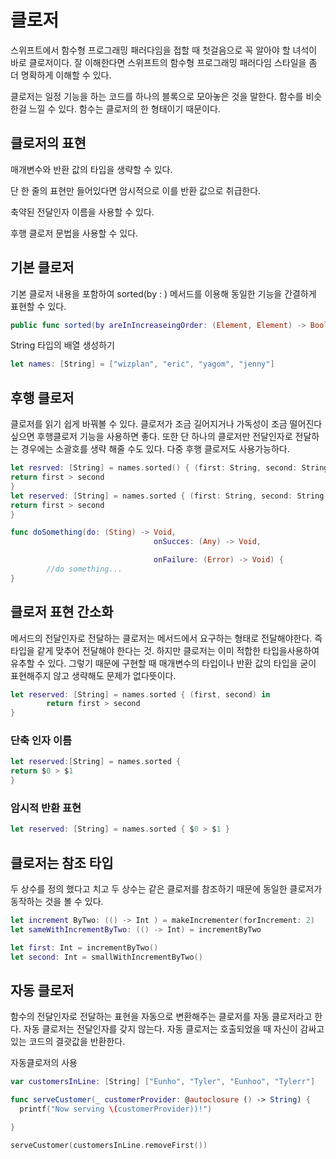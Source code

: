 # 클로저

스위프트에서 함수형 프로그래밍 패러다임을 접할 때 첫걸음으로 꼭 알아야 할 녀석이 바로 클로저이다.  잘 이해한다면 스위프트의 함수형 프로그래밍 패러다임 스타일을 좀 더 명확하게 이해할 수 있다. 

클로저는 일정 기능을 하는 코드를 하나의 블록으로 모아놓은 것을 말한다. 함수를 비슷 한걸 느낄 수 있다. 함수는 클로저의 한 형태이기 때문이다.

## 클로저의 표현

 매개변수와 반환 값의 타입을 생략할 수 있다.

단 한 줄의 표현만 들어있다면 암시적으로 이를 반환 값으로 취급한다.

축약된 전달인자 이름을 사용할 수 있다.

후행 클로저 문법을 사용할 수 있다.

## 기본 클로저

기본 클로저 내용을 포함하여 sorted(by : ) 메서드를 이용해 동일한 기능을 간결하게 표현할 수 있다.

```swift
public func sorted(by areInIncreaseingOrder: (Element, Element) -> Bool) -> [Element]
```

String 타입의 배열 생성하기

```swift
let names: [String] = ["wizplan", "eric", "yagom", "jenny"]
```

## 후행 클로저

클로저를 읽기 쉽게 바꿔볼 수 있다. 클로저가 조금 길어지거나 가독성이 조금 떨어진다 싶으면 후행클로저 기능을 사용하면 좋다. 또한 단 하나의 클로저만 전달인자로 전달하는 경우에는 소괄호를 생략 해줄 수도 있다. 다중 후행 클로저도 사용가능하다.

```swift
let resrved: [String] = names.sorted() { (first: String, second: String) -> Bool in 
return first > second
}
let reserved: [String] = names.sorted { (first: String, second: String) -> Bool in
return first > second
}

func doSomething(do: (Sting) -> Void,
								onSucces: (Any) -> Void,

								onFailure: (Error) -> Void) {
		//do something...
}
```

## 클로저 표현 간소화

메서드의 전달인자로 전달하는 클로저는 메서드에서 요구하는 형태로 전달해야한다. 즉 타입을 같게 맞추어 전달해야 한다는 것. 하지만 클로저는 이미 적합한 타입을사용하여 유추할 수 있다. 그렇기 때문에 구현할 때 매개변수의 타입이나 반환 값의 타입을 굳이 표현해주지 않고 생략해도 문제가 없다뜻이다.

```swift
let reserved: [String] = names.sorted { (first, second) in
		return first > second
}
```

### 단축 인자 이름

```swift
let reserved:[String] = names.sorted {
return $0 > $1
}
```

### 암시적 반환 표현

```swift
let reserved: [String] = names.sorted { $0 > $1 }
```

## 클로저는 참조 타입

두 상수를 정의 했다고 치고 두 상수는 같은 클로저를 참조하기 때문에 동일한 클로저가 동작하는 것을 볼 수 있다.

```swift
let increment ByTwo: (() -> Int ) = makeIncrementer(forIncrement: 2)
let sameWithIncrementByTwo: (() -> Int) = incrementByTwo

let first: Int = incrementByTwo()
let second: Int = smallWithIncrementByTwo()
```

## 자동 클로저

함수의 전달인자로 전달하는 표현을 자동으로 변환해주는 클로저를 자동 클로저라고 한다. 자동 클로저는 전달인자를 갖지 않는다. 자동 클로저는 호출되었을 때 자신이 감싸고 있는 코드의 결괏값을 반환한다.

자동클로저의 사용

```swift
var customersInLine: [String] ["Eunho", "Tyler", "Eunhoo", "Tylerr"]

func serveCustomer(_ customerProvider: @autoclosure () -> String) {
  printf("Now serving \(customerProvider))!")

}

serveCustomer(customersInLine.removeFirst())
```
